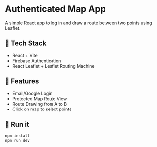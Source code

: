 # Authenticated Map App

A simple React app to log in and draw a route between two points using Leaflet.

## 🔧 Tech Stack

- React + Vite
- Firebase Authentication
- React Leaflet + Leaflet Routing Machine

## 🔑 Features

- Email/Google Login
- Protected Map Route View
- Route Drawing from A to B
- Click on map to select points

## 🚀 Run it

```bash
npm install
npm run dev
```
